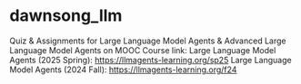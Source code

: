 # dawnsong_llm
Quiz &amp; Assignments for Large Language Model Agents &amp; Advanced Large Language Model Agents on MOOC 
Course link:
Large Language Model Agents (2025 Spring): https://llmagents-learning.org/sp25
Large Language Model Agents (2024 Fall): https://llmagents-learning.org/f24
